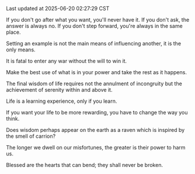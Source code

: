 Last updated at 2025-06-20 02:27:29 CST

If you don't go after what you want, you'll never have it. If you don't ask, the answer is always no. If you don't step forward, you're always in the same place.

Setting an example is not the main means of influencing another, it is the only means.

It is fatal to enter any war without the will to win it.

Make the best use of what is in your power and take the rest as it happens.

The final wisdom of life requires not the annulment of incongruity but the achievement of serenity within and above it.

Life is a learning experience, only if you learn.

If you want your life to be more rewarding, you have to change the way you think.

Does wisdom perhaps appear on the earth as a raven which is inspired by the smell of carrion?

The longer we dwell on our misfortunes, the greater is their power to harm us.

Blessed are the hearts that can bend; they shall never be broken.

